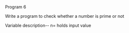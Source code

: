 Program 6

Write a program to check whether a number is prime or not

Variable description--
n= holds input value

